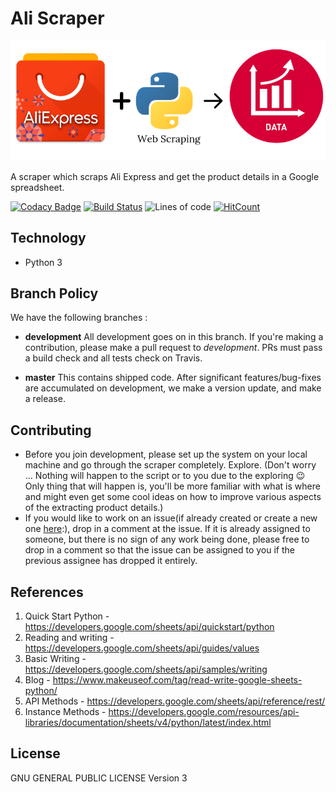 # Ali Scraper

![Ali Scraper](/other/Scraper-artwork.png)

A scraper which scraps Ali Express and get the product details in a Google spreadsheet.

[![Codacy Badge](https://api.codacy.com/project/badge/Grade/3ec870519f594986ab43b981cf010cb9)](https://app.codacy.com/app/ParthS007/Ali-Scraper?utm_source=github.com&utm_medium=referral&utm_content=ParthS007/Ali-Scraper&utm_campaign=Badge_Grade_Settings)
[![Build Status](https://travis-ci.org/ParthS007/Ali-Scraper.svg?branch=development)](https://travis-ci.org/ParthS007/Ali-Scraper)
![Lines of code](https://tokei.rs/b1/github/ParthS007/Ali-Scraper)
[![HitCount](http://hits.dwyl.io/ParthS007/Ali-Scraper.svg)](http://hits.dwyl.io/ParthS007/Ali-Scraper)

## Technology

- Python 3

## Branch Policy

We have the following branches :

- **development**
  All development goes on in this branch. If you're making a contribution, please make a pull request to _development_.
  PRs must pass a build check and all tests check on Travis.

- **master**
This contains shipped code. After significant features/bug-fixes are accumulated on development, we make a version update, and make a release.

## Contributing

- Before you join development, please set up the system on your local machine and go through the scraper completely. Explore. (Don't worry ... Nothing will happen to the script or to you due to the exploring :wink: Only thing that will happen is, you'll be more familiar with what is where and might even get some cool ideas on how to improve various aspects of the extracting product details.)
- If you would like to work on an issue(if already created or create a new one [here](https://github.com/ParthS007/Ali-Scraper/issues/new):), drop in a comment at the issue. If it is already assigned to someone, but there is no sign of any work being done, please free to drop in a comment so that the issue can be assigned to you if the previous assignee has dropped it entirely.

## References
1. Quick Start Python - https://developers.google.com/sheets/api/quickstart/python
2. Reading and writing - https://developers.google.com/sheets/api/guides/values
3. Basic Writing - https://developers.google.com/sheets/api/samples/writing
4. Blog - https://www.makeuseof.com/tag/read-write-google-sheets-python/
5. API Methods - https://developers.google.com/sheets/api/reference/rest/
6. Instance Methods - https://developers.google.com/resources/api-libraries/documentation/sheets/v4/python/latest/index.html

## License

GNU GENERAL PUBLIC LICENSE  Version 3
